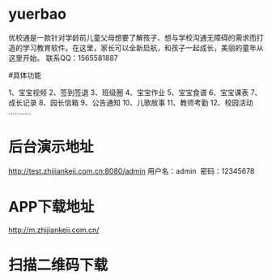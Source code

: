 # yuerbao
优校通是一款针对学龄前儿童父母想要了解孩子、想与学校沟通无障碍的需求而打造的学习教育软件。在这里，家长可以全新启航，和孩子一起成长，美丽的童年从这里开始。
联系QQ：1565581887

#具体功能

1、宝宝视频
2、签到签退
3、班级圈
4、宝宝作业
5、宝宝食谱
6、宝宝课表
7、成长记录
8、园长信箱
9、公告通知
10、儿歌故事
11、教师考勤
12、校园活动
...........
# 后台演示地址
http://test.zhijiankeji.com.cn:8080/admin
用户名：admin  密码：12345678

# APP下载地址
http://m.zhijiankeji.com.cn/

# 扫描二维码下载
